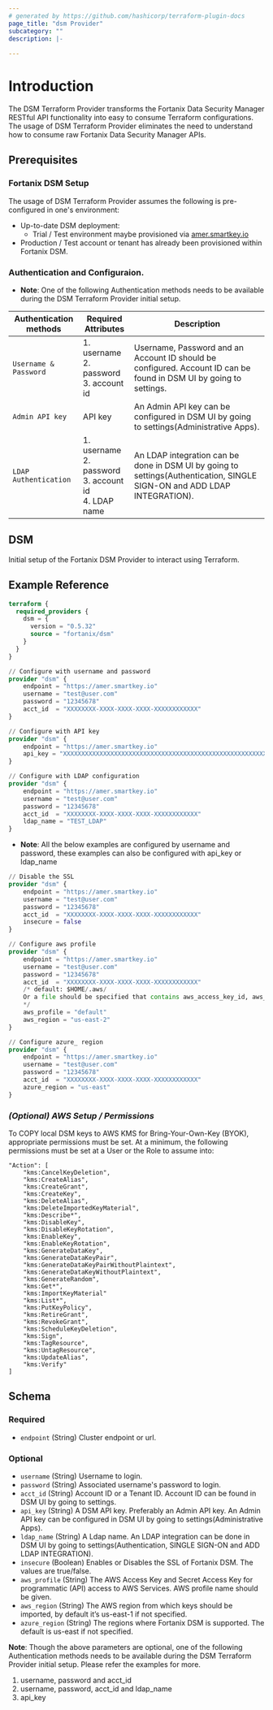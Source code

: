 ```yaml
---
# generated by https://github.com/hashicorp/terraform-plugin-docs
page_title: "dsm Provider"
subcategory: ""
description: |-
  
---
```

# Introduction

The DSM Terraform Provider transforms the Fortanix Data Security Manager RESTful API functionality into easy to consume Terraform configurations. The usage of DSM Terraform Provider eliminates the need to understand how to consume raw Fortanix Data Security Manager APIs.

## Prerequisites

### Fortanix DSM Setup

The usage of DSM Terraform Provider assumes the following is pre-configured in one's environment:

* Up-to-date DSM deployment:
  * Trial / Test environment maybe provisioned via [amer.smartkey.io](https://amer.smartkey.io)
* Production / Test account or tenant has already been provisioned within Fortanix DSM.

### Authentication and Configuraion.

* **Note**: One of the following Authentication methods needs to be available during the DSM Terraform Provider initial setup.

| Authentication methods | Required Attributes                                               | Description |
|------------------------|-------------------------------------------------------------------|------------|
| `Username & Password`  | 1. username <br> 2. password <br> 3. account id                   | Username, Password and an Account ID should be configured. Account ID can be found in DSM UI by going to settings. |
| `Admin API key`        | API key                                                           | An Admin API key can be configured in DSM UI by going to settings(Administrative Apps).           |
| `LDAP Authentication`  | 1. username <br> 2. password <br> 3. account id <br> 4. LDAP name | An LDAP integration can be done in DSM UI by going to settings(Authentication, SINGLE SIGN-ON and ADD LDAP INTEGRATION). |


## DSM

Initial setup of the Fortanix DSM Provider to interact using Terraform.

## Example Reference

```terraform
terraform {
  required_providers {
    dsm = {
      version = "0.5.32"
      source = "fortanix/dsm"
    }
  }
}

// Configure with username and password
provider "dsm" {
    endpoint = "https://amer.smartkey.io"
    username = "test@user.com"
    password = "12345678"
    acct_id  = "XXXXXXXX-XXXX-XXXX-XXXX-XXXXXXXXXXXX"
}
```

```terraform
// Configure with API key
provider "dsm" {
    endpoint = "https://amer.smartkey.io"
    api_key = "XXXXXXXXXXXXXXXXXXXXXXXXXXXXXXXXXXXXXXXXXXXXXXXXXXXXXXXXXXXXXXXXXXXXXXXXXXXXXXXXXXXXXXXXXXXXXXXXXXXXXXXXXXXXXXXXXXXXXXXXXXXXXXXXXXXXXXXXXXXXXXXXXXXXXXXXXXXXXXXXXXXX"
}
```

```terraform
// Configure with LDAP configuration
provider "dsm" {
    endpoint = "https://amer.smartkey.io"
    username = "test@user.com"
    password = "12345678"
    acct_id  = "XXXXXXXX-XXXX-XXXX-XXXX-XXXXXXXXXXXX"
    ldap_name = "TEST_LDAP"
}
```

* **Note**: All the below examples are configured by username and password, these examples can also be configured with api_key or ldap_name

```terraform
// Disable the SSL
provider "dsm" {
    endpoint = "https://amer.smartkey.io"
    username = "test@user.com"
    password = "12345678"
    acct_id  = "XXXXXXXX-XXXX-XXXX-XXXX-XXXXXXXXXXXX"
    insecure = false
}
```

```terraform
// Configure aws profile
provider "dsm" {
    endpoint = "https://amer.smartkey.io"
    username = "test@user.com"
    password = "12345678"
    acct_id  = "XXXXXXXX-XXXX-XXXX-XXXX-XXXXXXXXXXXX"
    /* default: $HOME/.aws/
    Or a file should be specified that contains aws_access_key_id, aws_secret_access_key, aws_session_token(Optional) and region
    */
    aws_profile = "default"
    aws_region = "us-east-2"
}
```
```terraform
// Configure azure_ region
provider "dsm" {
    endpoint = "https://amer.smartkey.io"
    username = "test@user.com"
    password = "12345678"
    acct_id  = "XXXXXXXX-XXXX-XXXX-XXXX-XXXXXXXXXXXX"
    azure_region = "us-east"
}
```

### _(Optional) AWS Setup / Permissions_

To COPY local DSM keys to AWS KMS for Bring-Your-Own-Key (BYOK), appropriate permissions must be set. At a minimum, the following permissions must be set at a User or the Role to assume into:

```
"Action": [
    "kms:CancelKeyDeletion",
    "kms:CreateAlias",
    "kms:CreateGrant",
    "kms:CreateKey",
    "kms:DeleteAlias",
    "kms:DeleteImportedKeyMaterial",
    "kms:Describe*",
    "kms:DisableKey",
    "kms:DisableKeyRotation",
    "kms:EnableKey",
    "kms:EnableKeyRotation",
    "kms:GenerateDataKey",
    "kms:GenerateDataKeyPair",
    "kms:GenerateDataKeyPairWithoutPlaintext",
    "kms:GenerateDataKeyWithoutPlaintext",
    "kms:GenerateRandom",
    "kms:Get*",
    "kms:ImportKeyMaterial"
    "kms:List*",
    "kms:PutKeyPolicy",
    "kms:RetireGrant",
    "kms:RevokeGrant",
    "kms:ScheduleKeyDeletion",
    "kms:Sign",
    "kms:TagResource",
    "kms:UntagResource",
    "kms:UpdateAlias",
    "kms:Verify"
]
```


## Schema

### Required

- `endpoint` (String) Cluster endpoint or url.

### Optional

- `username` (String) Username to login.
- `password` (String) Associated username's password to login.
- `acct_id` (String) Account ID or a Tenant ID. Account ID can be found in DSM UI by going to settings.
- `api_key` (String) A DSM API key. Preferably an Admin API key. An Admin API key can be configured in DSM UI by going to settings(Administrative Apps).
- `ldap_name` (String) A Ldap name. An LDAP integration can be done in DSM UI by going to settings(Authentication, SINGLE SIGN-ON and ADD LDAP INTEGRATION).
- `insecure` (Boolean) Enables or Disables the SSL of Fortanix DSM. The values are true/false.
- `aws_profile` (String) The AWS Access Key and Secret Access Key for programmatic (API) access to AWS Services. AWS profile name should be given.
- `aws_region` (String) The AWS region from which keys should be imported, by default it’s us-east-1 if not specified.
- `azure_region` (String) The regions where Fortanix DSM is supported. The default is us-east if not specified.

**Note**: Though the above parameters are optional, one of the following Authentication methods needs to be available during the DSM Terraform Provider initial setup. Please refer the examples for more.

1. username, password and acct_id
2. username, password, acct_id and ldap_name
3. api_key